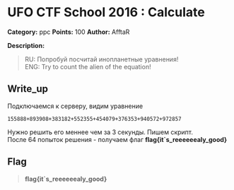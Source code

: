 # UFO CTF School 2016 : Calculate

**Category:** ppc **Points:** 100
**Author:** AfftaR 

**Description:**

> RU: Попробуй посчитай инопланетные уравнения!  
ENG: Try to count the alien of the equation!

## Write_up

Подключаемся к серверу, видим уравнение

```
155888+893908+383182+552355+454079+376353+940572+972857
```
Нужно решить его меннее чем за 3 секунды.
Пишем скрипт.  
После 64 попыток решения - получаем флаг **flag{it`s_reeeeeealy_good}**

## Flag

> **flag{it`s_reeeeeealy_good}**
